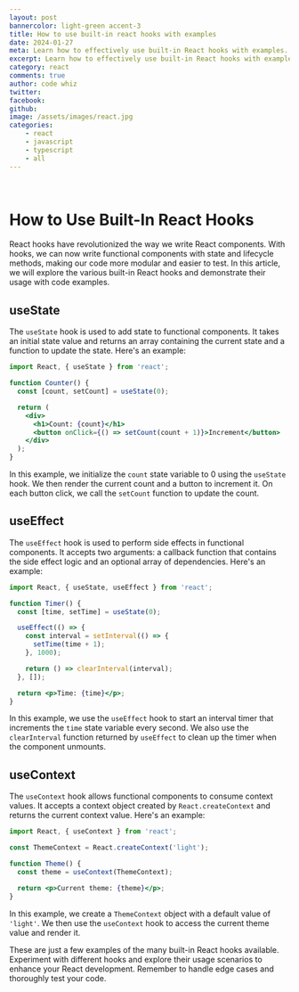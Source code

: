 ```yaml
---
layout: post
bannercolor: light-green accent-3
title: How to use built-in react hooks with examples
date: 2024-01-27
meta: Learn how to effectively use built-in React hooks with examples. Understand the usage scenarios and handle edge cases for optimized development. Master the useState, useEffect, useContext, and more React hooks.
excerpt: Learn how to effectively use built-in React hooks with examples. Understand the usage scenarios and handle edge cases for optimized development. Master the useState, useEffect, useContext, and more React hooks.
category: react
comments: true
author: code whiz
twitter: 
facebook: 
github: 
image: /assets/images/react.jpg
categories:
    - react
    - javascript
    - typescript
    - all
---
```

 &nbsp;
# How to Use Built-In React Hooks

React hooks have revolutionized the way we write React components. With hooks, we can now write functional components with state and lifecycle methods, making our code more modular and easier to test. In this article, we will explore the various built-in React hooks and demonstrate their usage with code examples.

## useState

The `useState` hook is used to add state to functional components. It takes an initial state value and returns an array containing the current state and a function to update the state. Here's an example:

```jsx
import React, { useState } from 'react';

function Counter() {
  const [count, setCount] = useState(0);

  return (
    <div>
      <h1>Count: {count}</h1>
      <button onClick={() => setCount(count + 1)}>Increment</button>
    </div>
  );
}
```

In this example, we initialize the `count` state variable to 0 using the `useState` hook. We then render the current count and a button to increment it. On each button click, we call the `setCount` function to update the count.

## useEffect

The `useEffect` hook is used to perform side effects in functional components. It accepts two arguments: a callback function that contains the side effect logic and an optional array of dependencies. Here's an example:

```jsx
import React, { useState, useEffect } from 'react';

function Timer() {
  const [time, setTime] = useState(0);

  useEffect(() => {
    const interval = setInterval(() => {
      setTime(time + 1);
    }, 1000);

    return () => clearInterval(interval);
  }, []);

  return <p>Time: {time}</p>;
}
```

In this example, we use the `useEffect` hook to start an interval timer that increments the `time` state variable every second. We also use the `clearInterval` function returned by `useEffect` to clean up the timer when the component unmounts.

## useContext

The `useContext` hook allows functional components to consume context values. It accepts a context object created by `React.createContext` and returns the current context value. Here's an example:

```jsx
import React, { useContext } from 'react';

const ThemeContext = React.createContext('light');

function Theme() {
  const theme = useContext(ThemeContext);

  return <p>Current theme: {theme}</p>;
}
```

In this example, we create a `ThemeContext` object with a default value of `'light'`. We then use the `useContext` hook to access the current theme value and render it.

These are just a few examples of the many built-in React hooks available. Experiment with different hooks and explore their usage scenarios to enhance your React development. Remember to handle edge cases and thoroughly test your code.
